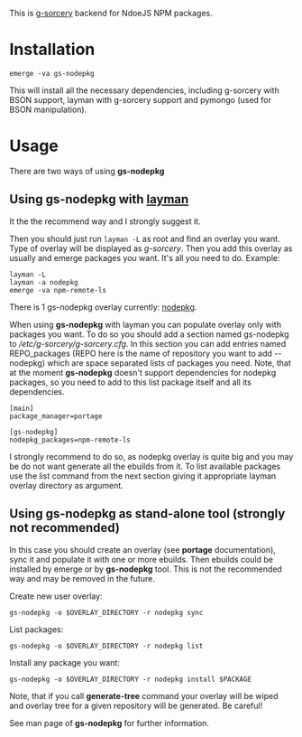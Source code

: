This is [g-sorcery](https://github.com/jauhien/g-sorcery) backend for NdoeJS NPM packages.


# Installation

```
emerge -va gs-nodepkg
```

This will install all the necessary dependencies, including g-sorcery with BSON support,
layman with g-sorcery support and pymongo (used for BSON manipulation).

# Usage

There are two ways of using **gs-nodepkg**

## Using gs-nodepkg with [layman](https://wiki.gentoo.org/wiki/Layman)

It the the recommend way and I strongly suggest it.

Then you should just run `layman -L` as
root and find an overlay you want. Type of overlay will be
displayed as *g-sorcery*. Then you add this overlay as
usually and emerge packages you want. It's all you need to do. Example:

```
layman -L
layman -a nodepkg
emerge -va npm-remote-ls
```

There is 1 gs-nodepkg overlay currently: [nodepkg](https://www.npmjs.com).

When using **gs-nodepkg** with layman you can populate overlay only with packages you want.
To do so you should add a section named gs-nodepkg to */etc/g-sorcery/g-sorcery.cfg*.
In this section you can add entries named REPO_packages (REPO here is the name
of repository you want to add -- nodepkg) which are space separated lists of packages you need.
Note, that at the moment **gs-nodepkg** doesn't support dependencies for nodepkg packages, so you need to add
to this list package itself and all its dependencies.

```
[main]
package_manager=portage

[gs-nodepkg]
nodepkg_packages=npm-remote-ls
```
I strongly recommend to do so, as nodepkg overlay is quite big and you may be
do not want generate all the ebuilds from it. To list available packages use
the list command from the next section giving it appropriate layman overlay directory as argument.


## Using gs-nodepkg as stand-alone tool (strongly not recommended)

In this case you should create an overlay (see **portage** documentation), sync it and populate
it with one or more ebuilds. Then ebuilds could be installed by emerge or by **gs-nodepkg** tool.
This is not the recommended way and may be removed in the future.

Create new user overlay:

```
gs-nodepkg -o $OVERLAY_DIRECTORY -r nodepkg sync
```

List packages:

```
gs-nodepkg -o $OVERLAY_DIRECTORY -r nodepkg list
```

Install any package you want:

```
gs-nodepkg -o $OVERLAY_DIRECTORY -r nodepkg install $PACKAGE
```

Note, that if you call **generate-tree** command your overlay
will be wiped and overlay tree for a given repository will be generated. Be careful!

See man page of **gs-nodepkg** for further information.
